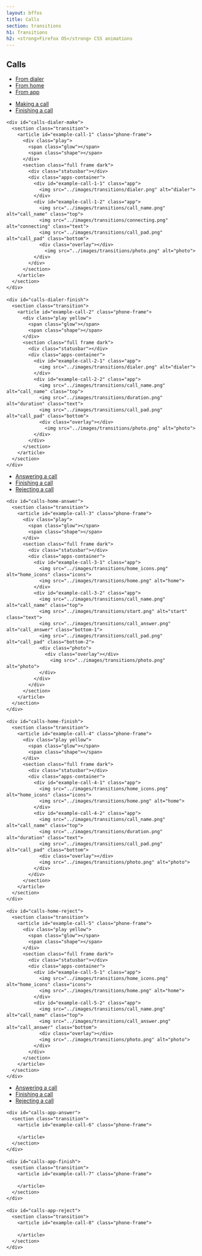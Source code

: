 ```yaml
---
layout: bffos
title: Calls
section: transitions
h1: Transitions
h2: <strong>Firefox OS</strong> CSS animations
---
```


## Calls

<div class="tabs">
  <ul>
    <li><a href="#calls-dialer">From dialer</a></li>
    <li><a href="#calls-home">From home</a></li>
    <li><a href="#calls-app">From app</a></li>
  </ul>

  <div id="calls-dialer" class="tabs">
    <ul>
      <li><a href="#calls-dialer-make">Making a call</a></li>
      <li><a href="#calls-dialer-finish">Finishing a call</a></li>
    </ul>

    <div id="calls-dialer-make">
      <section class="transition">
        <article id="example-call-1" class="phone-frame">
          <div class="play">
            <span class="glow"></span>
            <span class="shape"></span>
          </div>
          <section class="full frame dark">
            <div class="statusbar"></div>
            <div class="apps-container">
              <div id="example-call-1-1" class="app">
                <img src="../images/transitions/dialer.png" alt="dialer">
              </div>
              <div id="example-call-1-2" class="app">
                <img src="../images/transitions/call_name.png" alt="call_name" class="top">
                <img src="../images/transitions/connecting.png" alt="connecting" class="text">
                <img src="../images/transitions/call_pad.png" alt="call_pad" class="bottom">
                <div class="overlay"></div>
                  <img src="../images/transitions/photo.png" alt="photo">
              </div>
            </div>
          </section>
        </article>
      </section>
    </div>

    <div id="calls-dialer-finish">
      <section class="transition">
        <article id="example-call-2" class="phone-frame">
          <div class="play yellow">
            <span class="glow"></span>
            <span class="shape"></span>
          </div>
          <section class="full frame dark">
            <div class="statusbar"></div>
            <div class="apps-container">
              <div id="example-call-2-1" class="app">
                <img src="../images/transitions/dialer.png" alt="dialer">
              </div>
              <div id="example-call-2-2" class="app">
                <img src="../images/transitions/call_name.png" alt="call_name" class="top">
                <img src="../images/transitions/duration.png" alt="duration" class="text">
                <img src="../images/transitions/call_pad.png" alt="call_pad" class="bottom">
                <div class="overlay"></div>
                  <img src="../images/transitions/photo.png" alt="photo">
              </div>
            </div>
          </section>
        </article>
      </section>
    </div>
  </div>

  <div id="calls-home" class="tabs">
    <ul>
      <li><a href="#calls-home-answer">Answering a call</a></li>
      <li><a href="#calls-home-finish">Finishing a call</a></li>
      <li><a href="#calls-home-reject">Rejecting a call</a></li>
    </ul>

    <div id="calls-home-answer">
      <section class="transition">
        <article id="example-call-3" class="phone-frame">
          <div class="play">
            <span class="glow"></span>
            <span class="shape"></span>
          </div>
          <section class="full frame dark">
            <div class="statusbar"></div>
            <div class="apps-container">
              <div id="example-call-3-1" class="app">
                <img src="../images/transitions/home_icons.png" alt="home_icons" class="icons">
                <img src="../images/transitions/home.png" alt="home">
              </div>
              <div id="example-call-3-2" class="app">
                <img src="../images/transitions/call_name.png" alt="call_name" class="top">
                <img src="../images/transitions/start.png" alt="start" class="text">
                <img src="../images/transitions/call_answer.png" alt="call_answer" class="bottom-1">
                <img src="../images/transitions/call_pad.png" alt="call_pad" class="bottom-2">
                <div class="photo">
                  <div class="overlay"></div>
                    <img src="../images/transitions/photo.png" alt="photo">
                </div>
              </div>
            </div>
          </section>
        </article>
      </section>
    </div>

    <div id="calls-home-finish">
      <section class="transition">
        <article id="example-call-4" class="phone-frame">
          <div class="play yellow">
            <span class="glow"></span>
            <span class="shape"></span>
          </div>
          <section class="full frame dark">
            <div class="statusbar"></div>
            <div class="apps-container">
              <div id="example-call-4-1" class="app">
                <img src="../images/transitions/home_icons.png" alt="home_icons" class="icons">
                <img src="../images/transitions/home.png" alt="home">
              </div>
              <div id="example-call-4-2" class="app">
                <img src="../images/transitions/call_name.png" alt="call_name" class="top">
                <img src="../images/transitions/duration.png" alt="duration" class="text">
                <img src="../images/transitions/call_pad.png" alt="call_pad" class="bottom">
                <div class="overlay"></div>
                <img src="../images/transitions/photo.png" alt="photo">
              </div>
            </div>
          </section>
        </article>
      </section>
    </div>

    <div id="calls-home-reject">
      <section class="transition">
        <article id="example-call-5" class="phone-frame">
          <div class="play yellow">
            <span class="glow"></span>
            <span class="shape"></span>
          </div>
          <section class="full frame dark">
            <div class="statusbar"></div>
            <div class="apps-container">
              <div id="example-call-5-1" class="app">
                <img src="../images/transitions/home_icons.png" alt="home_icons" class="icons">
                <img src="../images/transitions/home.png" alt="home">
              </div>
              <div id="example-call-5-2" class="app">
                <img src="../images/transitions/call_name.png" alt="call_name" class="top">
                <img src="../images/transitions/call_answer.png" alt="call_answer" class="bottom">
                <div class="overlay"></div>
                <img src="../images/transitions/photo.png" alt="photo">
              </div>
            </div>
          </section>
        </article>
      </section>
    </div>
  </div>

  <div id="calls-app" class="tabs">
    <ul>
      <li><a href="#calls-app-answer">Answering a call</a></li>
      <li><a href="#calls-app-finish">Finishing a call</a></li>
      <li><a href="#calls-app-reject">Rejecting a call</a></li>
    </ul>

    <div id="calls-app-answer">
      <section class="transition">
        <article id="example-call-6" class="phone-frame">

        </article>
      </section>
    </div>

    <div id="calls-app-finish">
      <section class="transition">
        <article id="example-call-7" class="phone-frame">

        </article>
      </section>
    </div>

    <div id="calls-app-reject">
      <section class="transition">
        <article id="example-call-8" class="phone-frame">

        </article>
      </section>
    </div>
  </div>
</div>